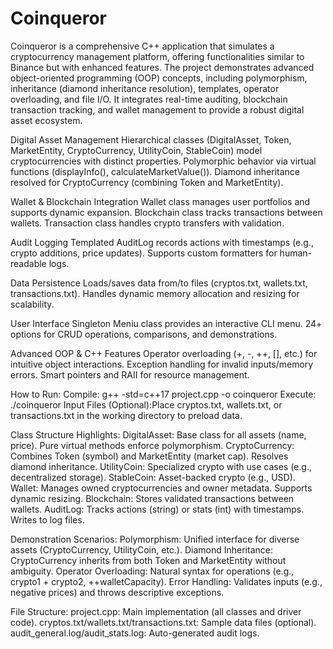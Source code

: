 # Coinqueror
Coinqueror is a comprehensive C++ application that simulates a cryptocurrency management platform, offering functionalities similar to Binance but with enhanced features. The project demonstrates advanced object-oriented programming (OOP) concepts, including polymorphism, inheritance (diamond inheritance resolution), templates, operator overloading, and file I/O. It integrates real-time auditing, blockchain transaction tracking, and wallet management to provide a robust digital asset ecosystem.

Digital Asset Management
  Hierarchical classes (DigitalAsset, Token, MarketEntity, CryptoCurrency, UtilityCoin, StableCoin) model cryptocurrencies with distinct properties.
  Polymorphic behavior via virtual functions (displayInfo(), calculateMarketValue()).
  Diamond inheritance resolved for CryptoCurrency (combining Token and MarketEntity).

Wallet & Blockchain Integration
  Wallet class manages user portfolios and supports dynamic expansion.
  Blockchain class tracks transactions between wallets.
  Transaction class handles crypto transfers with validation.

Audit Logging
  Templated AuditLog records actions with timestamps (e.g., crypto additions, price updates).
  Supports custom formatters for human-readable logs.

Data Persistence
  Loads/saves data from/to files (cryptos.txt, wallets.txt, transactions.txt).
  Handles dynamic memory allocation and resizing for scalability.

User Interface
  Singleton Meniu class provides an interactive CLI menu.
  24+ options for CRUD operations, comparisons, and demonstrations.

Advanced OOP & C++ Features
  Operator overloading (+, -, ++, [], etc.) for intuitive object interactions.
  Exception handling for invalid inputs/memory errors.
  Smart pointers and RAII for resource management.

How to Run:
Compile: g++ -std=c++17 project.cpp -o coinqueror
Execute: ./coinqueror
Input Files (Optional):Place cryptos.txt, wallets.txt, or transactions.txt in the working directory to preload data.

Class Structure Highlights:
DigitalAsset:	   Base class for all assets (name, price). Pure virtual methods enforce polymorphism.
CryptoCurrency:	 Combines Token (symbol) and MarketEntity (market cap). Resolves diamond inheritance.
UtilityCoin:	   Specialized crypto with use cases (e.g., decentralized storage).
StableCoin:	     Asset-backed crypto (e.g., USD).
Wallet:	         Manages owned cryptocurrencies and owner metadata. Supports dynamic resizing.
Blockchain:	     Stores validated transactions between wallets.
AuditLog<T>:	   Tracks actions (string) or stats (int) with timestamps. Writes to log files.

Demonstration Scenarios:
Polymorphism:         Unified interface for diverse assets (CryptoCurrency, UtilityCoin, etc.).
Diamond Inheritance:  CryptoCurrency inherits from both Token and MarketEntity without ambiguity.
Operator Overloading: Natural syntax for operations (e.g., crypto1 + crypto2, ++walletCapacity).
Error Handling:       Validates inputs (e.g., negative prices) and throws descriptive exceptions.

File Structure:
project.cpp: Main implementation (all classes and driver code).
cryptos.txt/wallets.txt/transactions.txt: Sample data files (optional).
audit_general.log/audit_stats.log: Auto-generated audit logs.



